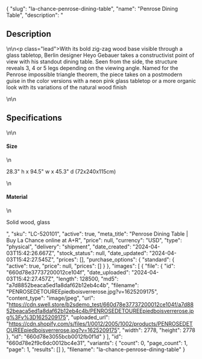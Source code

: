 {
  "slug": "la-chance-penrose-dining-table",
  "name": "Penrose Dining Table",
  "description": "<h2>Description</h2>\n<!-- split -->\n<p class=\"lead\">With its bold zig-zag wood base visible through a glass tabletop, Berlin designer Heyo Gebauer takes a constructivist point of view with his standout dining table. Seen from the side, the structure reveals 3, 4 or 5 legs depending on the viewing angle. Named for the Penrose impossible triangle theorem, the piece takes on a postmodern guise in the color versions with a neon pink glass tabletop or a more organic look with its variations of the natural wood finish</p>\n<!-- split -->\n<h2>Specifications</h2>\n<!-- split -->\n<h4>Size</h4>\n<p>28.3\" h x 94.5\" w x 45.3\" d (72x240x115cm)</p>\n<h4>Material</h4>\n<p>Solid wood, glass</p>",
  "sku": "LC-520101",
  "active": true,
  "meta_title": "Penrose Dining Table | Buy La Chance online at A+R",
  "price": null,
  "currency": "USD",
  "type": "physical",
  "delivery": "shipment",
  "date_created": "2024-04-03T15:42:26.667Z",
  "stock_status": null,
  "date_updated": "2024-04-03T15:42:27.545Z",
  "prices": [],
  "purchase_options": {
    "standard": {
      "active": true,
      "price": null,
      "prices": []
    }
  },
  "images": [
    {
      "file": {
        "id": "660d78e37737200012ce104f",
        "date_uploaded": "2024-04-03T15:42:27.457Z",
        "length": 128500,
        "md5": "a7d8852beaca5ed1a8daf62b12eb4c4b",
        "filename": "PENROSEDETOUREEpiedboisverrerose.jpg?v=1625209175",
        "content_type": "image/jpeg",
        "url": "https://cdn.swell.store/b2sdemo_test/660d78e37737200012ce104f/a7d8852beaca5ed1a8daf62b12eb4c4b/PENROSEDETOUREEpiedboisverrerose.jpg%3Fv%3D1625209175",
        "uploaded_url": "https://cdn.shopify.com/s/files/1/0012/2005/1002/products/PENROSEDETOUREEpiedboisverrerose.jpg?v=1625209175",
        "width": 2778,
        "height": 2778
      },
      "id": "660d78e3055bcb0012fb0f1d"
    }
  ],
  "id": "660d78e2f9c6dc0012bc4e31",
  "variants": {
    "count": 0,
    "page_count": 1,
    "page": 1,
    "results": []
  },
  "filename": "la-chance-penrose-dining-table"
}
